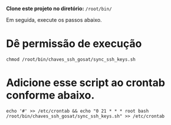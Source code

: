 **Clone este projeto no diretório:** `/root/bin/`

Em seguida, execute os passos abaixo.

# Dê permissão de execução
`chmod /root/bin/chaves_ssh_gosat/sync_ssh_keys.sh`

# Adicione esse script ao crontab conforme abaixo.
`echo '#' >> /etc/crontab && echo "0 21 * * * root bash /root/bin/chaves_ssh_gosat/sync_ssh_keys.sh" >> /etc/crontab`
